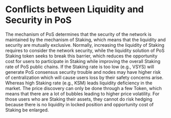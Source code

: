 # Conflicts between Liquidity and Security in PoS

The mechanism of PoS determines that the security of the network is maintained by the mechanism of Staking, which means that the liquidity and security are mutually exclusive. Normally, increasing the liquidity of Staking requires to consider the network security, while the liquidity solution of PoS Staking token seeks to break this barrier, which reduces the opportunity cost for users to participate in Staking while improving the overall Staking rate of PoS public chains. If the Staking rate is too low (e.g., VSYS) will generate PoS consensus security trouble and nodes may have higher risk of centralization which will cause users loss by their safety concerns arise. Whereas high Staking rate (e.g., KSM) leads liquidity deficiency in the market. The price discovery can only be done through a few Token, which means that there are a lot of bubbles leading to higher price volatility. For those users who are Staking their assets, they cannot do risk hedging because there is no liquidity in locked position and opportunity cost of Staking be enlarged.
